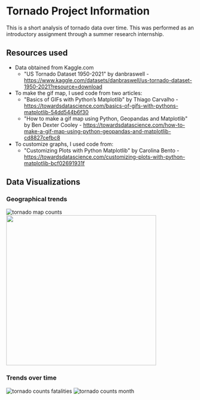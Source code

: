 # Tornado Project Information
This is a short analysis of tornado data over time. This was performed as an introductory assignment through a summer research internship.

## Resources used
* Data obtained from Kaggle.com 
  * "US Tornado Dataset 1950-2021" by danbraswell - https://www.kaggle.com/datasets/danbraswell/us-tornado-dataset-1950-2021?resource=download
* To make the gif map, I used code from two articles:
  * "Basics of GIFs with Python’s Matplotlib" by Thiago Carvalho - https://towardsdatascience.com/basics-of-gifs-with-pythons-matplotlib-54dd544b6f30
  * "How to make a gif map using Python, Geopandas and Matplotlib" by Ben Dexter Cooley - https://towardsdatascience.com/how-to-make-a-gif-map-using-python-geopandas-and-matplotlib-cd8827cefbc8
* To customize graphs, I used code from:
  * "Customizing Plots with Python Matplotlib" by Carolina Bento - https://towardsdatascience.com/customizing-plots-with-python-matplotlib-bcf02691931f
  
## Data Visualizations
### Geographical trends
![tornado map counts](https://github.com/aepritchard/tornado_project_2023/assets/84472325/5e5c706b-7c4a-4dbf-814a-35891e7c48a3)
<img src=https://github.com/aepritchard/tornado_project_2023/assets/84472325/58c82ae5-b3d8-4137-b9b7-f0d692ee41ce width="400" />

### Trends over time
![tornado counts fatalities](https://github.com/aepritchard/tornado_project_2023/assets/84472325/4fee4f16-5d44-48d5-be55-cebceaf790ba)
![tornado counts month](https://github.com/aepritchard/tornado_project_2023/assets/84472325/ef742927-f47b-4deb-88eb-5a1f45c084e9)
